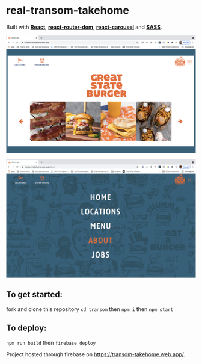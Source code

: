 # real-transom-takehome
Built with <b><a href="https://reactjs.org/">React</a></b>, <b><a href="https://reactrouter.com/web/guides/quick-start">react-router-dom</a></b>, <b><a href="https://reactrouter.com/web/guides/quick-start">react-carousel</a></b> and <b><a href="https://sass-lang.com/">SASS</a></b>.



![Homescreen](homescreen.png "Homepage")

![Menu](menu.png "menu")

## To get started:

fork and clone this repository
`cd transom`
then 
`npm i`
 then
 `npm start`

## To deploy:
`npm run build` then `firebase deploy`

Project hosted through firebase on https://transom-takehome.web.app/.


